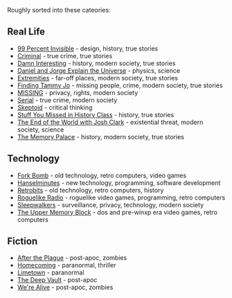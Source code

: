 Roughly sorted into these cateories:

## Real Life

* [99 Percent Invisible](https://99percentinvisible.org/) - design, history, true stories
* [Criminal](https://thisiscriminal.com/) - true crime, true stories
* [Damn Interesting](https://www.damninteresting.com/podcast/) - history, modern society, true stories
* [Daniel and Jorge Explain the Universe](https://www.danielandjorge.com/) - physics, science
* [Extremities](https://anchor.fm/extremities) - far-off places, modern society, true stories
* [Finding Tammy Jo](https://www.stitcher.com/podcast/finding-tammy-jo) - missing people, crime, modern society, true stories
* [MISSING](https://www.stitcher.com/podcast/tim-weaver/missing) - privacy, rights, modern society
* [Serial](https://serialpodcast.org/) - true crime, modern society
* [Skeptoid](https://skeptoid.com/) - critical thinking
* [Stuff You Missed in History Class](https://www.missedinhistory.com/) - history, true stories
* [The End of the World with Josh Clark](https://www.theendwithjosh.com/) - existential threat, modern society, science
* [The Memory Palace](http://thememorypalace.us/) - history, modern society, true stories

## Technology

* [Fork Bomb](https://forkbomb.podbean.com/) - old technology, retro computers, video games
* [Hanselminutes](https://hanselminutes.com/) - new technology, programming, software development
* [Retrobits](http://www.retrobits.com/) - old technology, retro computers, history
* [Roguelike Radio](http://www.roguelikeradio.com/) - roguelike video games, programming, retro computers
* [Sleepwalkers](https://www.sleepwalkerspodcast.com/) - surveillance, privacy, technology, modern society
* [The Upper Memory Block](http://umbcast.com/) - dos and pre-winxp era video games, retro computers

## Fiction

* [After the Plague](https://www.mikebennettauthor.com/2018/02/after-plague-begins-in-my-podcast-feed.html) - post-apoc, zombies
* [Homecoming](https://gimletmedia.com/shows/homecoming) - paranormal, thriller
* [Limetown](https://www.stitcher.com/podcast/two-up-productions/limetown) - paranormal
* [The Deep Vault](https://www.deepvaultpodcast.com/) - post-apoc
* [We're Alive](https://www.werealive.com/) - post-apoc, zombies

